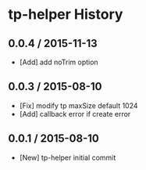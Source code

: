 # tp-helper History

## 0.0.4 / 2015-11-13
* [Add] add noTrim option

## 0.0.3 / 2015-08-10
* [Fix] modify tp maxSize default 1024
* [Add] callback error if create error

## 0.0.1 / 2015-08-10
* [New] tp-helper initial commit